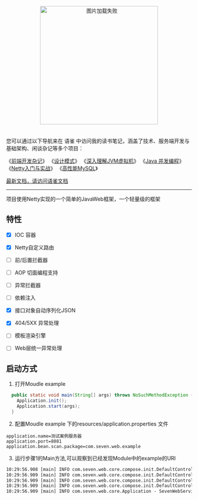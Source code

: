 <div align=center>
  <img width="320" src="http://www.zhoutao123.com/picture/book_convert/netty_web.png" alt="图片加载失败"/>
</div>



<div style="height:20px"></div>

您可以通过以下导航来在 语雀 中访问我的读书笔记，涵盖了技术、服务端开发与基础架构、闲谈杂记等多个项目：


《[前端开发杂记](https://www.yuque.com/zhoutao123/front_end)》 
《[设计模式](https://www.yuque.com/zhoutao123/design_pattern)》
《[深入理解JVM虚拟机](https://www.yuque.com/zhoutao123/jvm)》
《[Java 并发编程](https://www.yuque.com/zhoutao123/java_concurrent)》 
《[Netty入门与实战](https://www.yuque.com/zhoutao123/netty)》
《[高性能MySQL](https://www.yuque.com/zhoutao123/mysql)》

 [最新文档，请访问语雀文档](https://www.yuque.com/zhoutao123)

---





项目使用Netty实现的一个简单的JavaWeb框架，一个轻量级的框架

## 特性

- [x] IOC 容器
- [x] Netty自定义路由
- [ ] 前/后置拦截器
- [ ] AOP 切面编程支持
- [ ] 异常拦截器
- [ ] 依赖注入
- [x] 接口对象自动序列化JSON
- [x] 404/5XX 异常处理
- [ ] 模板渲染引擎
- [ ] Web层统一异常处理



## 启动方式

1. 打开Moudle example

```java
  public static void main(String[] args) throws NoSuchMethodException {
    Application.init();
    Application.start(args);
  }
```

2. 配置Moudle example 下的resources/application.properties 文件

```properties
application.name=测试案例服务器
application.port=8081
application.bean.scan.package=com.seven.web.example
```

3. 运行步骤1的Main方法,可以观察到已经发现Module中的example的URI

```tex
10:29:56.908 [main] INFO com.seven.web.core.compose.init.DefaultControllerContext - 注入路由:[GET] /user/tao
10:29:56.909 [main] INFO com.seven.web.core.compose.init.DefaultControllerContext - 注入路由:[POST] /user/tom
10:29:56.909 [main] INFO com.seven.web.core.compose.init.DefaultControllerContext - 注入路由:[GET] /index
10:29:56.909 [main] INFO com.seven.web.core.compose.init.DefaultControllerContext - 注入路由:[GET] /index/123
10:29:56.909 [main] INFO com.seven.web.core.Application - SevenWebService init success!
```

